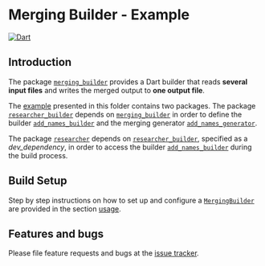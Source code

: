 # Merging Builder - Example

[![Dart](https://github.com/simphotonics/merging_builder/actions/workflows/dart.yml/badge.svg)](https://github.com/simphotonics/merging_builder/actions/workflows/dart.yml)

## Introduction

The package [`merging_builder`][merging_builder] provides a Dart builder that reads **several input files** and writes the merged output to **one output file**.

The [example] presented in this folder contains two packages. The package [`researcher_builder`][researcher_builder] depends on [`merging_builder`][merging_builder] in order to define the builder [`add_names_builder`][add_names_builder] and the merging generator [`add_names_generator`][add_names_generator].

The package [`researcher`][researcher] depends on [`researcher_builder`][researcher_builder], specified as a *dev_dependency*, in order to access the builder [`add_names_builder`][add_names_builder] during the build process.

## Build Setup

Step by step instructions on how to set up and configure a [`MergingBuilder`][MergingBuilder] are provided in
the section [usage].


## Features and bugs
Please file feature requests and bugs at the [issue tracker].

[add_names_builder]: https://github.com/simphotonics/merging_builder/blob/master/example/researcher_builder/lib/builder.dart

[add_names_generator]: https://github.com/simphotonics/merging_builder/blob/master/example/researcher_builder/lib/generators/add_names_generator.dart

[builder]: https://github.com/dart-lang/build

[example]: ../example

[issue tracker]: https://github.com/simphotonics/merging_builder/issues

[merging_builder]: https://pub.dev/packages/merging_builder

[MergingBuilder]: https://pub.dev/documentation/merging_builder/latest/merging_builder/MergingBuilder-class.html

[researcher]: https://github.com/simphotonics/merging_builder/tree/master/example/researcher

[researcher_builder]: https://github.com/simphotonics/merging_builder/tree/master/example/researcher_builder

[usage]: https://github.com/simphotonics/merging_builder#usage
